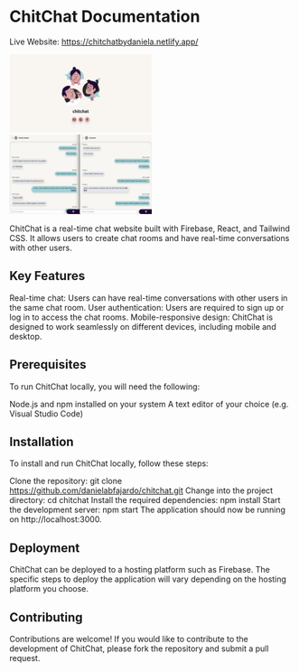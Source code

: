 # ChitChat Documentation

Live Website: <a href="https://chitchatbydaniela.netlify.app/">https://chitchatbydaniela.netlify.app/</a>

<img src="https://github.com/danielabfajardo/react-chitchat/blob/9bba8716bf7b80eec7186d8baab16d496f8cc09a/chitchat-mainpage.png" alt="Chitchat Screenshot" title="ChitChat First Look" style="width:50%">
<img src="https://github.com/danielabfajardo/react-chitchat/blob/9bba8716bf7b80eec7186d8baab16d496f8cc09a/chitchat-chat.png" alt="Chitchat Chat Room" title="ChitChat Chat Room" style="width:50%">

ChitChat is a real-time chat website built with Firebase, React, and Tailwind CSS. It allows users to create chat rooms and have real-time conversations with other users.

## Key Features

Real-time chat: Users can have real-time conversations with other users in the same chat room.
User authentication: Users are required to sign up or log in to access the chat rooms.
Mobile-responsive design: ChitChat is designed to work seamlessly on different devices, including mobile and desktop.

## Prerequisites

To run ChitChat locally, you will need the following:

Node.js and npm installed on your system
A text editor of your choice (e.g. Visual Studio Code)

## Installation

To install and run ChitChat locally, follow these steps:

Clone the repository: git clone https://github.com/danielabfajardo/chitchat.git
Change into the project directory: cd chitchat
Install the required dependencies: npm install
Start the development server: npm start
The application should now be running on http://localhost:3000.

## Deployment

ChitChat can be deployed to a hosting platform such as Firebase. The specific steps to deploy the application will vary depending on the hosting platform you choose.

## Contributing

Contributions are welcome! If you would like to contribute to the development of ChitChat, please fork the repository and submit a pull request.


